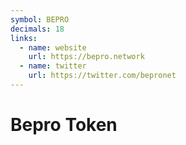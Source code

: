 ```yaml
---
symbol: BEPRO
decimals: 18
links:
  - name: website
    url: https://bepro.network
  - name: twitter
    url: https://twitter.com/bepronet
---
```


# Bepro Token
